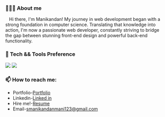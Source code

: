<h3>🙍🏻‍♂️ About me</h3> 
  &nbsp;&nbsp;&nbsp;Hi there, I'm Manikandan! My journey in web development began with a strong foundation in computer science. Translating that knowledge into action, I'm now a passionate web developer, constantly striving to bridge the gap between stunning front-end design and powerful back-end functionality.

 

<h3>🔬 Tech && Tools Preference</h3> 
<img src="https://skillicons.dev/icons?i=html,css,js,bootstrap,git,github" style="max-width: 100%;">
<img src="https://skillicons.dev/icons?i=react,nodejs,py,java,mysql,mongo" style="max-width: 100%;">
<h3>📫 How to reach me:</h3>
<ul>
  <li>Portfolio-<a href="https://manikandan-s-portfolio.vercel.app/">Portfolio</a></li>
   <li>Linkedin-<a href="https://www.linkedin.com/in/mani03ms/">Linked in</a></li> 
   <li>Hire me!-<a href="[https://drive.google.com/file/d/1cuyh1it5Dhm-6YPCCUFMaQrKckwzjTsQ/view?usp=sharing](https://drive.google.com/file/d/1IFSVXOwoAWPDuvXrNwnX_sTMgzXlmF6O/view?usp=sharing)">Resume</a></li> 
 <li>Email-<a href="mailto:smanikandanmani123@gmail.com">smanikandanmani123@gmail.com</a>  </li>
</ul>
 

<!---
Manikandan0328/Manikandan0328 is a ✨ special ✨ repository because its `README.md` (this file) appears on your GitHub profile.
You can click the Preview link to take a look at your changes.
--->
